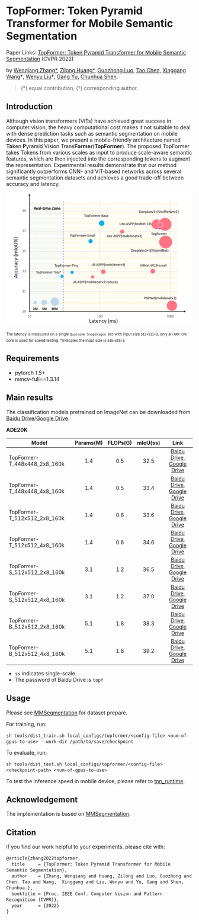 # TopFormer: Token Pyramid Transformer for Mobile Semantic Segmentation

Paper Links: [TopFormer: Token Pyramid Transformer for Mobile Semantic Segmentation]() (CVPR 2022)

by [Wenqiang Zhang\*](), [Zilong Huang\*](https://speedinghzl.github.io/), [Guozhong Luo](), [Tao Chen](https://scholar.google.com.sg/citations?hl=en&user=w3OoFL0AAAAJ&view_op=list_works&sortby=pubdate), [Xinggang Wang](https://xinggangw.info/)<span>&#8224;</span>, [Wenyu Liu](http://eic.hust.edu.cn/professor/liuwenyu/)<span>&#8224;</span>, [Gang Yu](https://scholar.google.com/citations?user=BJdigYsAAAAJ&hl=zh-CN), [Chunhua Shen](https://cshen.github.io/).
>
>(\*) equal contribution, (†) corresponding author.
>

## Introduction

Although vision transformers (ViTs) have achieved great success in computer vision, the heavy computational cost makes it not suitable to deal with dense prediction tasks such as semantic segmentation on mobile devices. In this paper, we present a mobile-friendly architecture named **To**ken **P**yramid Vision Trans**Former**(**TopFormer**). The proposed TopFormer takes Tokens from various scales as input to produce scale-aware semantic features, which are then injected into the corresponding tokens to augment the representation. Experimental results demonstrate that our method significantly outperforms CNN- and ViT-based networks across several semantic segmentation datasets and achieves a good trade-off between accuracy and latency.

<div  align="center">
<img src="imgs/speed_iou.png", width=600>
</div>

<font size=1>The latency is measured on a single `Qualcomm Snapdragon 865` with input size `512×512×3`,  only an `ARM CPU` core is used for speed testing. *indicates the input size is `448×448×3`.</font>

## Requirements

- pytorch 1.5+
- mmcv-full==1.3.14


## Main results
The classification models pretrained on ImageNet can be downloaded from [Baidu Drive](https://pan.baidu.com/s/1YdrU-5Z_EtL2LiSQycRO3w)/[Google Drive](https://drive.google.com/drive/folders/1NLz3QCDbaXJ2DeGxLPUfupZZbojceDJM?usp=sharing).

**ADE20K**

Model | Params(M) | FLOPs(G) | mIoU(ss)    | Link
--- |:---:|:---:|:---:|:---: |
TopFormer-T_448x448_2x8_160k | 1.4 | 0.5 | 32.5 | [Baidu Drive](https://pan.baidu.com/s/1_Mvi1hyXXfBB4udkJlAiDA), [Google Drive](https://drive.google.com/file/d/1HsdinQHVKGzi8INJy29L48Ho1MmIeCZN/view?usp=sharing)
TopFormer-T_448x448_4x8_160k | 1.4 | 0.5 | 33.4 | [Baidu Drive](https://pan.baidu.com/s/1XU43DLbEDfer8ppA9B0GxQ), [Google Drive](https://drive.google.com/file/d/1UW6kmt5oxssxHylGaZg5CByP7xcFrOcF/view?usp=sharing)
TopFormer-T_512x512_2x8_160k | 1.4 | 0.6 | 33.6 | [Baidu Drive](https://pan.baidu.com/s/1-ElpFVrr1djpefKZlAb8GQ), [Google Drive](https://drive.google.com/file/d/11mxM2roRD-wXRYjw7YzKQVbQs2jsvYYw/view?usp=sharing)
TopFormer-T_512x512_4x8_160k | 1.4 | 0.6 | 34.6 | [Baidu Drive](https://pan.baidu.com/s/1QvhPenH1Jw4m2qB7dA-ppg), [Google Drive](https://drive.google.com/file/d/1OnS3_PwjJuNMWCKisreNxw_Lma8uR8bV/view?usp=sharing)
TopFormer-S_512x512_2x8_160k | 3.1 | 1.2 | 36.5 | [Baidu Drive](https://pan.baidu.com/s/1_lcmIShHX3q2IPvrQExfXg), [Google Drive](https://drive.google.com/file/d/16TJLt_lxJ-QvrDmYvhY_6vxRCYpyIN1n/view?usp=sharing)
TopFormer-S_512x512_4x8_160k | 3.1 | 1.2 | 37.0 | [Baidu Drive](https://pan.baidu.com/s/1zSzJWl_044P-hYCfCJRUIA), [Google Drive](https://drive.google.com/file/d/19041fMb4HuDyNhIYdW1r5612FyzpexP0/view?usp=sharing)
TopFormer-B_512x512_2x8_160k | 5.1 | 1.8 | 38.3 | [Baidu Drive](https://pan.baidu.com/s/1M0AVFE0NABsuWbgqRPVqNQ), [Google Drive](https://drive.google.com/file/d/1pYUUB4N6FVjXt1NKygtQis5WmhGECrNt/view?usp=sharing)
TopFormer-B_512x512_4x8_160k | 5.1 | 1.8 | 39.2 | [Baidu Drive](https://pan.baidu.com/s/11VQWW_qTKIyjRqyNwn9lVg), [Google Drive](https://drive.google.com/file/d/1m7CxYKWAyJzl5W3cj1vwsW4DfqAb_rqz/view?usp=sharing)
- `ss` indicates single-scale.
- The password of Baidu Drive is `topf`

## Usage
Please see [MMSegmentation](https://github.com/open-mmlab/mmsegmentation/blob/master/docs/en/dataset_prepare.md) for dataset prepare.

For training, run:
```
sh tools/dist_train.sh local_configs/topformer/<config-file> <num-of-gpus-to-use> --work-dir /path/to/save/checkpoint
```
To evaluate, run:
```
sh tools/dist_test.sh local_configs/topformer/<config-file> <checkpoint-path> <num-of-gpus-to-use>
```

To test the inference speed in mobile device, please refer to [tnn_runtime](tnn_runtime.md).

## Acknowledgement

The implementation is based on [MMSegmentation](https://github.com/open-mmlab/mmsegmentation).

## Citation

if you find our work helpful to your experiments, please cite with:
```
@article{zhang2022topformer,
  title     = {TopFormer: Token Pyramid Transformer for Mobile Semantic Segmentation},
  author    = {Zhang, Wenqiang and Huang, Zilong and Luo, Guozhong and Chen, Tao and Wang,  Xinggang and Liu, Wenyu and Yu, Gang and Shen, Chunhua.},
  booktitle = {Proc. IEEE Conf. Computer Vision and Pattern Recognition (CVPR)},
  year      = {2022}
}
```


